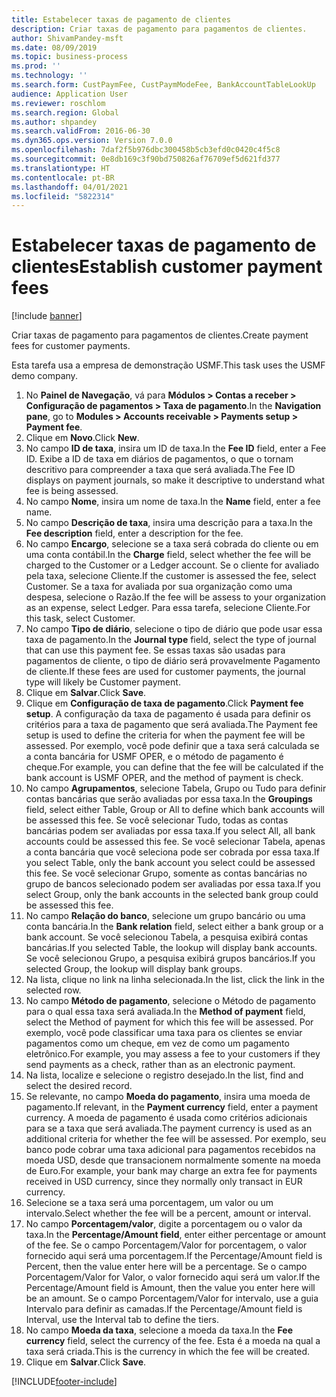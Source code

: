 ```yaml
---
title: Estabelecer taxas de pagamento de clientes
description: Criar taxas de pagamento para pagamentos de clientes.
author: ShivamPandey-msft
ms.date: 08/09/2019
ms.topic: business-process
ms.prod: ''
ms.technology: ''
ms.search.form: CustPaymFee, CustPaymModeFee, BankAccountTableLookUp
audience: Application User
ms.reviewer: roschlom
ms.search.region: Global
ms.author: shpandey
ms.search.validFrom: 2016-06-30
ms.dyn365.ops.version: Version 7.0.0
ms.openlocfilehash: 7daf2f5b976dbc300458b5cb3efd0c0420c4f5c8
ms.sourcegitcommit: 0e8db169c3f90bd750826af76709ef5d621fd377
ms.translationtype: HT
ms.contentlocale: pt-BR
ms.lasthandoff: 04/01/2021
ms.locfileid: "5822314"
---
```

# <a name="establish-customer-payment-fees"></a><span data-ttu-id="7e0b7-103">Estabelecer taxas de pagamento de clientes</span><span class="sxs-lookup"><span data-stu-id="7e0b7-103">Establish customer payment fees</span></span>

[!include [banner](../../includes/banner.md)]

<span data-ttu-id="7e0b7-104">Criar taxas de pagamento para pagamentos de clientes.</span><span class="sxs-lookup"><span data-stu-id="7e0b7-104">Create payment fees for customer payments.</span></span>

<span data-ttu-id="7e0b7-105">Esta tarefa usa a empresa de demonstração USMF.</span><span class="sxs-lookup"><span data-stu-id="7e0b7-105">This task uses the USMF demo company.</span></span>

1. <span data-ttu-id="7e0b7-106">No **Painel de Navegação**, vá para **Módulos > Contas a receber > Configuração de pagamentos > Taxa de pagamento**.</span><span class="sxs-lookup"><span data-stu-id="7e0b7-106">In the **Navigation pane**, go to **Modules > Accounts receivable > Payments setup > Payment fee**.</span></span>
2. <span data-ttu-id="7e0b7-107">Clique em **Novo**.</span><span class="sxs-lookup"><span data-stu-id="7e0b7-107">Click **New**.</span></span>
3. <span data-ttu-id="7e0b7-108">No campo **ID de taxa**, insira um ID de taxa.</span><span class="sxs-lookup"><span data-stu-id="7e0b7-108">In the **Fee ID** field, enter a Fee ID.</span></span> <span data-ttu-id="7e0b7-109">Exibe a ID de taxa em diários de pagamentos, o que o tornam descritivo para compreender a taxa que será avaliada.</span><span class="sxs-lookup"><span data-stu-id="7e0b7-109">The Fee ID displays on payment journals, so make it descriptive to understand what fee is being assessed.</span></span>  
4. <span data-ttu-id="7e0b7-110">No campo **Nome**, insira um nome de taxa.</span><span class="sxs-lookup"><span data-stu-id="7e0b7-110">In the **Name** field, enter a fee name.</span></span>
5. <span data-ttu-id="7e0b7-111">No campo **Descrição de taxa**, insira uma descrição para a taxa.</span><span class="sxs-lookup"><span data-stu-id="7e0b7-111">In the **Fee description** field, enter a description for the fee.</span></span>
6. <span data-ttu-id="7e0b7-112">No campo **Encargo**, selecione se a taxa será cobrada do cliente ou em uma conta contábil.</span><span class="sxs-lookup"><span data-stu-id="7e0b7-112">In the **Charge** field, select whether the fee will be charged to the Customer or a Ledger account.</span></span> <span data-ttu-id="7e0b7-113">Se o cliente for avaliado pela taxa, selecione Cliente.</span><span class="sxs-lookup"><span data-stu-id="7e0b7-113">If the customer is assessed the fee, select Customer.</span></span> <span data-ttu-id="7e0b7-114">Se a taxa for avaliada por sua organização como uma despesa, selecione o Razão.</span><span class="sxs-lookup"><span data-stu-id="7e0b7-114">If the fee will be assess to your organization as an expense, select Ledger.</span></span> <span data-ttu-id="7e0b7-115">Para essa tarefa, selecione Cliente.</span><span class="sxs-lookup"><span data-stu-id="7e0b7-115">For this task, select Customer.</span></span>  
7. <span data-ttu-id="7e0b7-116">No campo **Tipo de diário**, selecione o tipo de diário que pode usar essa taxa de pagamento.</span><span class="sxs-lookup"><span data-stu-id="7e0b7-116">In the **Journal type** field, select the type of journal that can use this payment fee.</span></span> <span data-ttu-id="7e0b7-117">Se essas taxas são usadas para pagamentos de cliente, o tipo de diário será provavelmente Pagamento de cliente.</span><span class="sxs-lookup"><span data-stu-id="7e0b7-117">If these fees are used for customer payments, the journal type will likely be Customer payment.</span></span>  
8. <span data-ttu-id="7e0b7-118">Clique em **Salvar**.</span><span class="sxs-lookup"><span data-stu-id="7e0b7-118">Click **Save**.</span></span>
9. <span data-ttu-id="7e0b7-119">Clique em **Configuração de taxa de pagamento**.</span><span class="sxs-lookup"><span data-stu-id="7e0b7-119">Click **Payment fee setup**.</span></span> <span data-ttu-id="7e0b7-120">A configuração da taxa de pagamento é usada para definir os critérios para a taxa de pagamento que será avaliada.</span><span class="sxs-lookup"><span data-stu-id="7e0b7-120">The Payment fee setup is used to define the criteria for when the payment fee will be assessed.</span></span>  <span data-ttu-id="7e0b7-121">Por exemplo, você pode definir que a taxa será calculada se a conta bancária for USMF OPER, e o método de pagamento é cheque.</span><span class="sxs-lookup"><span data-stu-id="7e0b7-121">For example, you can define that the fee will be calculated if the bank account is USMF OPER, and the method of payment is check.</span></span>  
10. <span data-ttu-id="7e0b7-122">No campo **Agrupamentos**, selecione Tabela, Grupo ou Tudo para definir contas bancárias que serão avaliadas por essa taxa.</span><span class="sxs-lookup"><span data-stu-id="7e0b7-122">In the **Groupings** field, select either Table, Group or All to define which bank accounts will be assessed this fee.</span></span> <span data-ttu-id="7e0b7-123">Se você selecionar Tudo, todas as contas bancárias podem ser avaliadas por essa taxa.</span><span class="sxs-lookup"><span data-stu-id="7e0b7-123">If you select All, all bank accounts could be assessed this fee.</span></span>  <span data-ttu-id="7e0b7-124">Se você selecionar Tabela, apenas a conta bancária que você seleciona pode ser cobrada por essa taxa.</span><span class="sxs-lookup"><span data-stu-id="7e0b7-124">If you select Table, only the bank account you select could be assessed this fee.</span></span> <span data-ttu-id="7e0b7-125">Se você selecionar Grupo, somente as contas bancárias no grupo de bancos selecionado podem ser avaliadas por essa taxa.</span><span class="sxs-lookup"><span data-stu-id="7e0b7-125">If you select Group, only the bank accounts in the selected bank group could be assessed this fee.</span></span>  
11. <span data-ttu-id="7e0b7-126">No campo **Relação do banco**, selecione um grupo bancário ou uma conta bancária.</span><span class="sxs-lookup"><span data-stu-id="7e0b7-126">In the **Bank relation** field, select either a bank group or a bank account.</span></span> <span data-ttu-id="7e0b7-127">Se você selecionou Tabela, a pesquisa exibirá contas bancárias.</span><span class="sxs-lookup"><span data-stu-id="7e0b7-127">If you selected Table, the lookup will display bank accounts.</span></span> <span data-ttu-id="7e0b7-128">Se você selecionou Grupo, a pesquisa exibirá grupos bancários.</span><span class="sxs-lookup"><span data-stu-id="7e0b7-128">If you selected Group, the lookup will display bank groups.</span></span>  
12. <span data-ttu-id="7e0b7-129">Na lista, clique no link na linha selecionada.</span><span class="sxs-lookup"><span data-stu-id="7e0b7-129">In the list, click the link in the selected row.</span></span>
13. <span data-ttu-id="7e0b7-130">No campo **Método de pagamento**, selecione o Método de pagamento para o qual essa taxa será avaliada.</span><span class="sxs-lookup"><span data-stu-id="7e0b7-130">In the **Method of payment** field, select the Method of payment for which this fee will be assessed.</span></span> <span data-ttu-id="7e0b7-131">Por exemplo, você pode classificar uma taxa para os clientes se enviar pagamentos como um cheque, em vez de como um pagamento eletrônico.</span><span class="sxs-lookup"><span data-stu-id="7e0b7-131">For example, you may assess a fee to your customers if they send payments as a check, rather than as an electronic payment.</span></span>  
14. <span data-ttu-id="7e0b7-132">Na lista, localize e selecione o registro desejado.</span><span class="sxs-lookup"><span data-stu-id="7e0b7-132">In the list, find and select the desired record.</span></span>
15. <span data-ttu-id="7e0b7-133">Se relevante, no campo **Moeda do pagamento**, insira uma moeda de pagamento.</span><span class="sxs-lookup"><span data-stu-id="7e0b7-133">If relevant, in the **Payment currency** field, enter a payment currency.</span></span> <span data-ttu-id="7e0b7-134">A moeda de pagamento é usada como critérios adicionais para se a taxa que será avaliada.</span><span class="sxs-lookup"><span data-stu-id="7e0b7-134">The payment currency is used as an additional criteria for whether the fee will be assessed.</span></span>  <span data-ttu-id="7e0b7-135">Por exemplo, seu banco pode cobrar uma taxa adicional para pagamentos recebidos na moeda USD, desde que transacionem normalmente somente na moeda de Euro.</span><span class="sxs-lookup"><span data-stu-id="7e0b7-135">For example, your bank may charge an extra fee for payments received in USD currency, since they normally only transact in EUR currency.</span></span>  
16. <span data-ttu-id="7e0b7-136">Selecione se a taxa será uma porcentagem, um valor ou um intervalo.</span><span class="sxs-lookup"><span data-stu-id="7e0b7-136">Select whether the fee will be a percent, amount or interval.</span></span>
17. <span data-ttu-id="7e0b7-137">No campo **Porcentagem/valor**, digite a porcentagem ou o valor da taxa.</span><span class="sxs-lookup"><span data-stu-id="7e0b7-137">In the **Percentage/Amount field**, enter either percentage or amount of the fee.</span></span> <span data-ttu-id="7e0b7-138">Se o campo Porcentagem/Valor for porcentagem, o valor fornecido aqui será uma porcentagem.</span><span class="sxs-lookup"><span data-stu-id="7e0b7-138">If the Percentage/Amount field is Percent, then the value enter here will be a percentage.</span></span> <span data-ttu-id="7e0b7-139">Se o campo Porcentagem/Valor for Valor, o valor fornecido aqui será um valor.</span><span class="sxs-lookup"><span data-stu-id="7e0b7-139">If the Percentage/Amount field is Amount, then the value you enter here will be an amount.</span></span> <span data-ttu-id="7e0b7-140">Se o campo Porcentagem/Valor for intervalo, use a guia Intervalo para definir as camadas.</span><span class="sxs-lookup"><span data-stu-id="7e0b7-140">If the Percentage/Amount field is Interval, use the Interval tab to define the tiers.</span></span>  
18. <span data-ttu-id="7e0b7-141">No campo **Moeda da taxa**, selecione a moeda da taxa.</span><span class="sxs-lookup"><span data-stu-id="7e0b7-141">In the **Fee currency** field, select the currency of the fee.</span></span> <span data-ttu-id="7e0b7-142">Esta é a moeda na qual a taxa será criada.</span><span class="sxs-lookup"><span data-stu-id="7e0b7-142">This is the currency in which the fee will be created.</span></span>  
19. <span data-ttu-id="7e0b7-143">Clique em **Salvar**.</span><span class="sxs-lookup"><span data-stu-id="7e0b7-143">Click **Save**.</span></span>



[!INCLUDE[footer-include](../../../includes/footer-banner.md)]